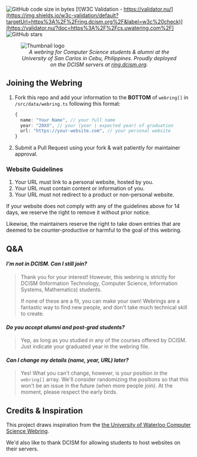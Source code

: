 ![GitHub code size in bytes](https://img.shields.io/github/languages/code-size/usc-cisco/ring.svg)
[![W3C Validation - https://validator.nu/](https://img.shields.io/w3c-validation/default?targetUrl=https%3A%2F%2Fring.dcism.org%2F&label=w3c%20check)](https://validator.nu/?doc=https%3A%2F%2Fcs.uwatering.com%2F)
![GitHub stars](https://img.shields.io/github/stars/usc-cisco/ring.svg?style=social)

<figure>
  <img src="../public/opengraph-image.png" alt="Thumbnail logo">
  <figcaption style="text-align: center; font-style: italic;">
    A webring for Computer Science students & alumni at the University of San Carlos in Cebu, Philippines. Proudly deployed on the DCISM servers at <a href="https://ring.dcism.org" rel="external" target="_blank">ring.dcism.org</a>.
  </figcaption>
</figure>

## Joining the Webring

1. Fork this repo and add your information to the **BOTTOM** of `webring[]` in `/src/data/webring.ts` following this format:
   ```ts
   {
     name: "Your Name", // your full name
     year: "20XX", // your (year | expected year) of graduation 
     url: "https://your-website.com", // your personal website
   }
   ```
2. Submit a Pull Request using your fork & wait patiently for maintainer approval.

### Website Guidelines

1. Your URL must link to a personal website, hosted by you.
2. Your URL must contain content or information of you.
3. Your URL must not redirect to a product or non-personal website.

If your website does not comply with any of the guidelines above for 14 days, we reserve the right to remove it without prior notice.

Likewise, the maintainers reserve the right to take down entries that are deemed to be counter-productive or harmful to the goal of this webring.

## Q&A

#### _I'm not in DCISM. Can I still join?_

> Thank you for your interest! However, this webring is strictly for DCISM (Information Technology, Computer Science, Information Systems, Mathematics) students.
>
> If none of these are a fit, you can make your own! Webrings are a fantastic way to find new people, and don't take much technical skill to create.

#### _Do you accept alumni and post-grad students?_

> Yep, as long as you studied in any of the courses offered by DCISM. Just indicate your graduated year in the webring file.

#### _Can I change my details (name, year, URL) later?_

> Yes! What you can't change, however, is your position in the `webring[]` array. We'll consider randomizing the positions so that this won't be an issue in the future (when more people join). At the moment, please respect the early birds.

## Credits & Inspiration

This project draws inspiration from the [the University of Waterloo Computer Science Webring](https://github.com/JusGu/uwatering).

We'd also like to thank DCISM for allowing students to host websites on their servers.